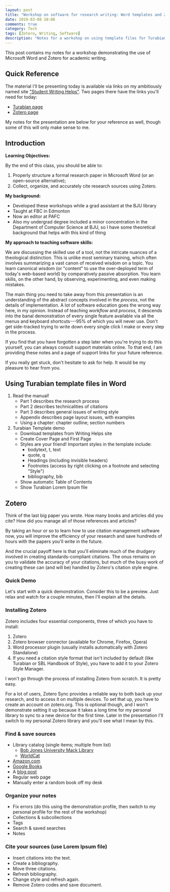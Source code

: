 ```yaml
---
layout: post
title: "Workshop on software for research writing: Word templates and Zotero"
date: 2019-03-08 10:06
comments: true
category: Tech
tags: [Zotero, Writing, Software]
description: "Notes for a workshop on using template files for Turabian style research papers in Microsoft Word, and how to organize and cite research sources using Zotero."
---
```


This post contains my notes for a workshop demonstrating the use of Microsoft Word and Zotero for academic writing.

## Quick Reference

The material I'll be presenting today is available via links on my ambitiously named site ["Student Writing Helps"](http://duncanjohnson.ca/Student-Writing-Helps/). Two pages there have the links you'll need for today:

* [Turabian page](http://duncanjohnson.ca/Student-Writing-Helps/turabian/)
* [Zotero page](http://duncanjohnson.ca/Student-Writing-Helps/zotero/)

My notes for the presentation are below for your reference as well, though some of this will only make sense to me.

## Introduction

**Learning Objectives:**

By the end of this class, you should be able to: 

1. Properly structure a formal research paper in Microsoft Word (or an open-source alternative);
2. Collect, organize, and accurately cite research sources using Zotero.


**My background:**

+ Developed these workshops while a grad assistant at the BJU library
+ Taught at FBC in Edmonton
+ Now an editor at PAFC
+ Also my undergrad degree included a minor concentration in the Department of Computer Science at BJU, so I have some theoretical background that helps with this kind of thing

**My approach to teaching software skills:**

We are discussing the skilled use of a tool, not the intricate nuances of a theological distinction. This is unlike most seminary training, which often involves summarizing a vast canon of received wisdom on a topic. You learn canonical wisdom (or "content" to use the over-deployed term of today's web-based world) by comparatively passive absorption. You learn skills, on the other hand, by observing, experimenting, and even making mistakes.

The main thing you need to take away from this presentation is an understanding of the abstract concepts involved in the *process*, not the details of implementation. A lot of software education goes the wrong way here, in my opinion. Instead of teaching *workflow* and *process,* it descends into the banal demonstration of every single feature available via all the menus and keyboard shortcuts---95% of which you will never use. Don't get side-tracked trying to write down every single click I make or every step in the process.

If you find that you have forgotten a step later when you're trying to do this yourself, you can always consult support materials online. To that end, I am providing these notes and a page of support links for your future reference.

If you really get stuck, don't hesitate to ask for help. It would be my pleasure to hear from you.

## Using Turabian template files in Word 
<!-- 40 mins -->

1. Read the manual! <!-- (5 min) -->
	- Part 1 describes the research process
	- Part 2 describes technicalities of citations
	- Part 3 describes general issues of writing style
	- Appendix describes page layout issues, with examples
	- Using a chapter: chapter outline; section numbers
2. Turabian Template demo <!-- (30-35 min) -->
	- Download templates from Writing Helps site
	- Create Cover Page and First Page 
	- Styles are your friend! Important styles in the template include: 
		+   bodytext, t, text
		+   quote, q
		+   Headings (including invisible headers)
		+   Footnotes (access by right clicking on a footnote and selecting "Style")
		+   bibliography, bib
	- Show automatic Table of Contents
	- Show Turabian Lorem Ipsum file

## Zotero
<!-- 90 mins -->

Think of the last big paper you wrote. How many books and articles did you cite? How did you manage all of those references and articles?

By taking an hour or so to learn how to use citation management software now, you will improve the efficiency of your research and save hundreds of hours with the papers you'll write in the future.

And the crucial payoff here is that you'll eliminate much of the drudgery involved in creating standards-compliant citations. The onus remains on you to validate the accuracy of your citations, but much of the busy work of creating these can (and will be) handled by Zotero's citation style engine.

### Quick Demo
<!-- 5 min -->

Let's start with a quick demonstration. Consider this to be a preview. Just relax and watch for a couple minutes, then I'll explain all the details.

### Installing Zotero 
<!-- 20 min -->

Zotero includes four essential components, three of which you have to install:

1. Zotero
2. Zotero browser connector (available for Chrome, Firefox, Opera)
3. Word processor plugin (usually installs automatically with Zotero Standalone)
4. If you need a citation style format that isn't included by default (like Turabian or SBL Handbook of Style), you have to add it to your Zotero Style Manager. 

I won't go through the process of installing Zotero from scratch. It is pretty easy.

For a lot of users, Zotero Sync provides a reliable way to both back up your research, and to access it on multiple devices. To set that up, you have to create an account on zotero.org. This is optional though, and I won't demonstrate setting it up because it takes a long time for my personal library to sync to a new device for the first time. Later in the presentation I'll switch to my personal Zotero library and you'll see what I mean by this.

### Find & save sources
<!-- 20 min -->

-   Library catalog (single items; multiple from list)
    -   [Bob Jones University Mack Library](http://libraryaccount.bju.edu/search~S7?/dJustification+%28Christian+theology%29/djustification+christian+theology/1%2C9%2C94%2CB/exact&FF=djustification+christian+theology&1%2C72%2C/indexsort=-)
    -   [WorldCat](https://www.worldcat.org/search?q=kenosis+theory&qt=results_page)
-   [Amazon.com](https://www.amazon.com/s?k=soteriology)
-   [Google Books](https://www.google.com/search?tbm=bks&q=downgrade+controversy)
-   A [blog post](https://www.challies.com/)
-   Regular web page
-   Manually enter a random book off my desk

### Organize your notes
<!-- 20 min -->

-   Fix errors (do this using the demonstration profile, then switch to my personal profile for the rest of the workshop)
-   Collections & subcollections
-   Tags
-   Search & saved searches
-   Notes

### Cite your sources (use Lorem Ipsum file)
<!-- 20 min -->

-   Insert citations into the text.
-   Create a bibliography.
-   Move three citations.
-   Refresh bibliography.
-   Change style and refresh again.
-   Remove Zotero codes and save document.

